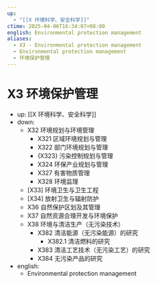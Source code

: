 ```yaml
---
up:
  - "[[X 环境科学、安全科学]]"
ctime: 2025-04-06T16:34:07+08:00
english: Environmental protection management
aliases:
  - X3 - Environmental protection management
  - Environmental protection management
  - 环境保护管理
---
```


# X3 环境保护管理

- up: [[X 环境科学、安全科学]]
- down:
	- X32 环境规划与环境管理
		- X321 区域环境规划与管理
		- X322 部门环境规划与管理
		- {X323} 污染控制规划与管理
		- X324 环保产业规划与管理
		- X327 有害物质管理
		- X328 环境监理
	- [X33] 环境卫生与卫生工程
	- [X34] 放射卫生与辐射防护
	- X36 自然保护区划及其管理
	- X37 自然资源合理开发与环境保护
	- X38 环境与清洁生产（无污染技术）
		- X382 清洁能源（无污染能源）的研究
			- X382.1 清洁燃料的研究
		- X383 清洁工艺技术（无污染工艺）的研究
		- X384 无污染产品的研究
- english:
	- Environmental protection management
